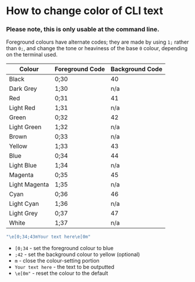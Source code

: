 # How to change color of CLI text

### Please note, this is only usable at the command line.
Foreground colours have alternate codes; they are made by using `1;` rather than `0;`, and change the tone or heaviness of the base `0` colour, depending on the terminal used.

| Colour         | Foreground Code | Background Code |
|----------------|-----------------|-----------------|
| Black	         | 0;30            | 40              |
| Dark Grey	     | 1;30            | n/a             |
| Red	           | 0;31            | 41              |
| Light Red	     | 1;31            | n/a             |
| Green	         | 0;32            | 42              |
| Light Green    | 1;32            | n/a             |
| Brown	         | 0;33            | n/a             |
| Yellow         | 1;33            | 43              |
| Blue           | 0;34            | 44              |
| Light Blue     | 1;34            | n/a             |
| Magenta        | 0;35            | 45              |
| Light Magenta	 | 1;35            | n/a             |
| Cyan	          | 0;36            | 46              |
| Light Cyan     | 1;36            | n/a             |
| Light Grey     | 0;37            | 47              |
| White	         | 1;37            | n/a             |

```php
"\e[0;34;43mYour text here\e[0m"
```

- ``[0;34`` - set the foreground colour to blue
- ``;42`` - set the background colour to yellow (optional)
- ``m`` - close the colour-setting portion
- ``Your text here`` - the text to be outputted
- ``\e[0m"`` - reset the colour to the default


